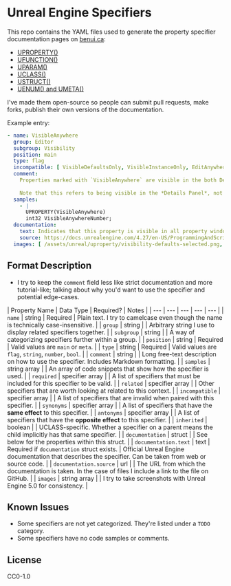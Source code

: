 # Unreal Engine Specifiers

This repo contains the YAML files used to generate the property specifier
documentation pages on [benui.ca](https://benui.ca):

* [UPROPERTY()](https://benui.ca/unreal/uproperty/)
* [UFUNCTION()](https://benui.ca/unreal/ufunction/)
* [UPARAM()](https://benui.ca/unreal/uparam/)
* [UCLASS()](https://benui.ca/unreal/uclass/)
* [USTRUCT()](https://benui.ca/unreal/ustruct/)
* [UENUM() and UMETA()](https://benui.ca/unreal/uenum-umeta/)

I've made them open-source so people can submit pull requests, make forks,
publish their own versions of the documentation.

Example entry:
```yaml
- name: VisibleAnywhere
  group: Editor
  subgroup: Visibility
  position: main
  type: flag
  incompatible: [ VisibleDefaultsOnly, VisibleInstanceOnly, EditAnywhere, EditDefaultsOnly, EditInstanceOnly ]
  comment:
    Properties marked with `VisibleAnywhere` are visible in the both Details Panel of Blueprint assets and the Details Panel of Blueprint instances within maps.
    
    Note that this refers to being visible in the *Details Panel*, not visible in the *Blueprint Graph*. For that you need to use `BlueprintReadOnly`.
  samples:
    - |
      UPROPERTY(VisibleAnywhere)
      int32 VisibleAnywhereNumber;
  documentation:
    text: Indicates that this property is visible in all property windows, but cannot be edited. This Specifier is incompatible with the "Edit" Specifiers.
    source: https://docs.unrealengine.com/4.27/en-US/ProgrammingAndScripting/GameplayArchitecture/Properties/Specifiers/
  images: [ /assets/unreal/uproperty/visibility-defaults-selected.png, /assets/unreal/uproperty/visibility-instance-selected.jpg ]
```
## Format Description

* I try to keep the `comment` field less like strict documentation and more
  tutorial-like; talking about why you'd want to use the specifier and
  potential edge-cases. 

| Property Name | Data Type | Required? | Notes |
| --- | --- | --- | --- | --- |
| `name` | string | Required | Plain text. I try to camelcase even though the name is technically case-insensitive. |
| `group` | string | | Arbitrary string I use to display related specifiers together. |
| `subgroup` | string | | A way of categorizing specifiers further within a group. |
| `position` | string | Required | Valid values are `main` or `meta`. |
| `type` | string | Required | Valid values are `flag`, `string`, `number`, `bool`. |
| `comment` | string | | Long free-text description on how to use the specifier. Includes Markdown formatting. |
| `samples` | string array | | An array of code snippets that show how the specifier is used. |
| `required` | specifier array | | A list of specifiers that must be included for this specifier to be valid. |
| `related` | specifier array | | Other specifiers that are worth looking at related to this context. |
| `incompatible` | specifier array | | A list of specifiers that are invalid when paired with this specifier. |
| `synonyms` | specifier array | | A list of specifiers that have the **same effect** to this specifier. |
| `antonyms` | specifier array | | A list of specifiers that have the **opposite effect** to this specifier. |
| `inherited` | boolean | | UCLASS-specific. Whether a specifier on a parent means the child implicitly has that same specifier. |
| `documentation` | struct | | See below for the properties within this struct. |
| `documentation.text` | text | Required if `documentation` struct exists. | Official Unreal Engine documentation that describes the specifier. Can be taken from web or source code. |
| `documentation.source` | url | | The URL from which the documentation is taken. In the case of files I include a link to the file on GitHub. |
| `images` | string array | | I try to take screenshots with Unreal Engine 5.0 for consistency. |


## Known Issues

* Some specifiers are not yet categorized. They're listed under a `TODO` category.
* Some specifiers have no code samples or comments.

## License

CC0-1.0

